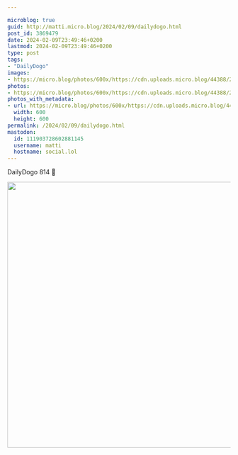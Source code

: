 ```yaml
---

microblog: true
guid: http://matti.micro.blog/2024/02/09/dailydogo.html
post_id: 3869479
date: 2024-02-09T23:49:46+0200
lastmod: 2024-02-09T23:49:46+0200
type: post
tags:
- "DailyDogo"
images:
- https://micro.blog/photos/600x/https://cdn.uploads.micro.blog/44388/2024/0e4964b613b24dcda25b08371869c5ba.jpg
photos:
- https://micro.blog/photos/600x/https://cdn.uploads.micro.blog/44388/2024/0e4964b613b24dcda25b08371869c5ba.jpg
photos_with_metadata:
- url: https://micro.blog/photos/600x/https://cdn.uploads.micro.blog/44388/2024/0e4964b613b24dcda25b08371869c5ba.jpg
  width: 600
  height: 600
permalink: /2024/02/09/dailydogo.html
mastodon:
  id: 111903728602881145
  username: matti
  hostname: social.lol
---
```

DailyDogo 814 🐶

<img src="/media/uploads/2024/0e4964b613b24dcda25b08371869c5ba.jpg" width="600" height="600" alt="" />
